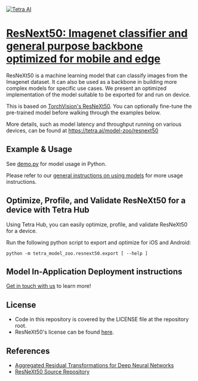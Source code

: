 [![Tetra AI](https://tetra.ai/img/logo.svg)](https://tetra.ai/)

# [ResNext50: Imagenet classifier and general purpose backbone optimized for mobile and edge](https://tetra.ai/model-zoo/resnext50)

ResNeXt50 is a machine learning model that can classify images from the Imagenet dataset.
It can also be used as a backbone in building more complex models for specific use cases.
We present an optimized implementation of the model suitable to be exported for and run on device.

This is based on [TorchVision's ResNeXt50](https://github.com/pytorch/vision/blob/main/torchvision/models/resnet.py). You can optionally
fine-tune the pre-trained model before walking through the examples below.

More details, such as model latency and throughput running on various devices, can be found at https://tetra.ai/model-zoo/resnext50

## Example & Usage
See [demo.py](../imagenet_classifier/demo.py) for model usage in Python.

Please refer to our [general instructions on using models](../../#tetra-model-zoo) for more usage instructions.

## Optimize, Profile, and Validate ResNeXt50 for a device with Tetra Hub
Using Tetra Hub, you can easily optimize, profile, and validate ResNeXt50 for a device.

Run the following python script to export and optimize for iOS and Android:
```
python -m tetra_model_zoo.resnext50.export [ --help ]
```

## Model In-Application Deployment instructions
<a href="mailto:support@tetra.ai?subject=Request Access for Tetra Hub&body=Interest in using ResNeXt50 in model zoo for deploying on-device.">Get in touch with us</a> to learn more!

## License
- Code in this repository is covered by the LICENSE file at the repository root.
- ResNeXt50's license can be found [here](https://github.com/pytorch/vision/blob/main/LICENSE).

## References
* [Aggregated Residual Transformations for Deep Neural Networks](https://arxiv.org/abs/1611.05431)
* [ResNeXt50 Source Repository](https://github.com/pytorch/vision/blob/main/torchvision/models/resnet.py)
